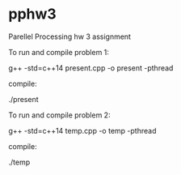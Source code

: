 # pphw3
Parellel Processing hw 3 assignment

To run and compile problem 1:

g++ -std=c++14 present.cpp -o present -pthread

compile:

./present

To run and compile problem 2:

g++ -std=c++14 temp.cpp -o temp -pthread

compile:

./temp
